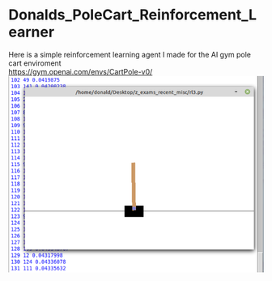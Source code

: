 # Donalds_PoleCart_Reinforcement_Learner
Here is a simple reinforcement learning agent I made for the AI gym pole cart enviroment <br/>
https://gym.openai.com/envs/CartPole-v0/
<img src="https://github.com/DonaldHobson/Donalds_PoleCart_Reinforcement_Learner/blob/master/rl3_img.png">
